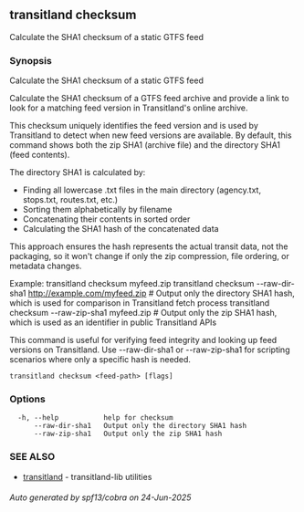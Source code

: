 ## transitland checksum

Calculate the SHA1 checksum of a static GTFS feed

### Synopsis

Calculate the SHA1 checksum of a static GTFS feed

Calculate the SHA1 checksum of a GTFS feed archive and provide a link to look for a matching feed version in Transitland's online archive.

This checksum uniquely identifies the feed version and is used by Transitland to detect when new feed versions are available. By default, this command shows both the zip SHA1 (archive file) and the directory SHA1 (feed contents). 

The directory SHA1 is calculated by:
- Finding all lowercase .txt files in the main directory (agency.txt, stops.txt, routes.txt, etc.)
- Sorting them alphabetically by filename
- Concatenating their contents in sorted order
- Calculating the SHA1 hash of the concatenated data

This approach ensures the hash represents the actual transit data, not the packaging, so it won't change if only the zip compression, file ordering, or metadata changes.

Example:
  transitland checksum myfeed.zip
  transitland checksum --raw-dir-sha1 http://example.com/myfeed.zip  # Output only the directory SHA1 hash, which is used for comparison in Transitland fetch process
  transitland checksum --raw-zip-sha1 myfeed.zip  # Output only the zip SHA1 hash, which is used as an identifier in public Transitland APIs

This command is useful for verifying feed integrity and looking up feed versions on Transitland. Use --raw-dir-sha1 or --raw-zip-sha1 for scripting scenarios where only a specific hash is needed.

```
transitland checksum <feed-path> [flags]
```

### Options

```
  -h, --help           help for checksum
      --raw-dir-sha1   Output only the directory SHA1 hash
      --raw-zip-sha1   Output only the zip SHA1 hash
```

### SEE ALSO

* [transitland](transitland.md)	 - transitland-lib utilities

###### Auto generated by spf13/cobra on 24-Jun-2025
